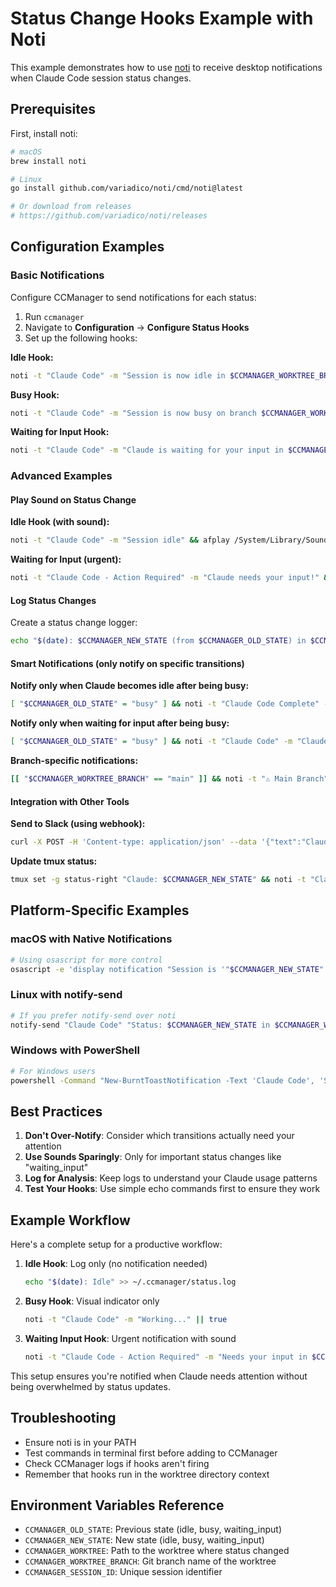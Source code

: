 # Status Change Hooks Example with Noti

This example demonstrates how to use [noti](https://github.com/variadico/noti) to receive desktop notifications when Claude Code session status changes.

## Prerequisites

First, install noti:

```bash
# macOS
brew install noti

# Linux
go install github.com/variadico/noti/cmd/noti@latest

# Or download from releases
# https://github.com/variadico/noti/releases
```

## Configuration Examples

### Basic Notifications

Configure CCManager to send notifications for each status:

1. Run `ccmanager`
2. Navigate to **Configuration** → **Configure Status Hooks**
3. Set up the following hooks:

**Idle Hook:**
```bash
noti -t "Claude Code" -m "Session is now idle in $CCMANAGER_WORKTREE_BRANCH"
```

**Busy Hook:**
```bash
noti -t "Claude Code" -m "Session is now busy on branch $CCMANAGER_WORKTREE_BRANCH"
```

**Waiting for Input Hook:**
```bash
noti -t "Claude Code" -m "Claude is waiting for your input in $CCMANAGER_WORKTREE_BRANCH branch"
```

### Advanced Examples

#### Play Sound on Status Change

**Idle Hook (with sound):**
```bash
noti -t "Claude Code" -m "Session idle" && afplay /System/Library/Sounds/Glass.aiff
```

**Waiting for Input (urgent):**
```bash
noti -t "Claude Code - Action Required" -m "Claude needs your input!" && afplay /System/Library/Sounds/Ping.aiff
```

#### Log Status Changes

Create a status change logger:

```bash
echo "$(date): $CCMANAGER_NEW_STATE (from $CCMANAGER_OLD_STATE) in $CCMANAGER_WORKTREE" >> ~/.ccmanager/status.log && noti -t "CCManager" -m "Status: $CCMANAGER_NEW_STATE"
```

#### Smart Notifications (only notify on specific transitions)

**Notify only when Claude becomes idle after being busy:**
```bash
[ "$CCMANAGER_OLD_STATE" = "busy" ] && noti -t "Claude Code Complete" -m "Task finished on $CCMANAGER_WORKTREE_BRANCH branch"
```

**Notify only when waiting for input after being busy:**
```bash
[ "$CCMANAGER_OLD_STATE" = "busy" ] && noti -t "Claude Code" -m "Claude needs your decision on $CCMANAGER_WORKTREE_BRANCH" -s
```

**Branch-specific notifications:**
```bash
[[ "$CCMANAGER_WORKTREE_BRANCH" == "main" ]] && noti -t "⚠️ Main Branch" -m "Claude is $CCMANAGER_NEW_STATE on main!"
```

#### Integration with Other Tools

**Send to Slack (using webhook):**
```bash
curl -X POST -H 'Content-type: application/json' --data '{"text":"Claude is now '"$CCMANAGER_NEW_STATE"' in '"$CCMANAGER_WORKTREE"'"}' YOUR_SLACK_WEBHOOK_URL
```

**Update tmux status:**
```bash
tmux set -g status-right "Claude: $CCMANAGER_NEW_STATE" && noti -t "Claude Status" -m "$CCMANAGER_NEW_STATE"
```

## Platform-Specific Examples

### macOS with Native Notifications

```bash
# Using osascript for more control
osascript -e 'display notification "Session is '"$CCMANAGER_NEW_STATE"'" with title "Claude Code" subtitle "'"$CCMANAGER_WORKTREE"'"'
```

### Linux with notify-send

```bash
# If you prefer notify-send over noti
notify-send "Claude Code" "Status: $CCMANAGER_NEW_STATE in $CCMANAGER_WORKTREE" --icon=dialog-information
```

### Windows with PowerShell

```bash
# For Windows users
powershell -Command "New-BurntToastNotification -Text 'Claude Code', 'Status: $env:CCMANAGER_NEW_STATE'"
```

## Best Practices

1. **Don't Over-Notify**: Consider which transitions actually need your attention
2. **Use Sounds Sparingly**: Only for important status changes like "waiting_input"
3. **Log for Analysis**: Keep logs to understand your Claude usage patterns
4. **Test Your Hooks**: Use simple echo commands first to ensure they work

## Example Workflow

Here's a complete setup for a productive workflow:

1. **Idle Hook**: Log only (no notification needed)
   ```bash
   echo "$(date): Idle" >> ~/.ccmanager/status.log
   ```

2. **Busy Hook**: Visual indicator only
   ```bash
   noti -t "Claude Code" -m "Working..." || true
   ```

3. **Waiting Input Hook**: Urgent notification with sound
   ```bash
   noti -t "Claude Code - Action Required" -m "Needs your input in $CCMANAGER_WORKTREE" && afplay /System/Library/Sounds/Ping.aiff
   ```

This setup ensures you're notified when Claude needs attention without being overwhelmed by status updates.

## Troubleshooting

- Ensure noti is in your PATH
- Test commands in terminal first before adding to CCManager
- Check CCManager logs if hooks aren't firing
- Remember that hooks run in the worktree directory context

## Environment Variables Reference

- `CCMANAGER_OLD_STATE`: Previous state (idle, busy, waiting_input)
- `CCMANAGER_NEW_STATE`: New state (idle, busy, waiting_input)
- `CCMANAGER_WORKTREE`: Path to the worktree where status changed
- `CCMANAGER_WORKTREE_BRANCH`: Git branch name of the worktree
- `CCMANAGER_SESSION_ID`: Unique session identifier